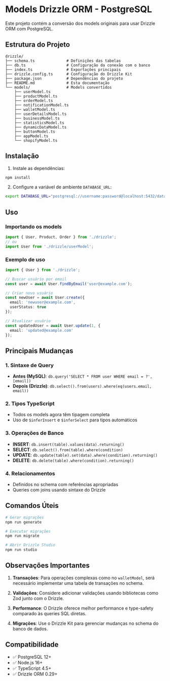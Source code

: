 # Models Drizzle ORM - PostgreSQL

Este projeto contém a conversão dos models originais para usar Drizzle ORM com PostgreSQL.

## Estrutura do Projeto

```
drizzle/
├── schema.ts              # Definições das tabelas
├── db.ts                  # Configuração da conexão com o banco
├── index.ts               # Exportações principais
├── drizzle.config.ts      # Configuração do Drizzle Kit
├── package.json           # Dependências do projeto
├── README.md              # Esta documentação
└── models/                # Models convertidos
    ├── userModel.ts
    ├── productModel.ts
    ├── orderModel.ts
    ├── notificationModel.ts
    ├── walletModel.ts
    ├── userDetailsModel.ts
    ├── businessModel.ts
    ├── statisticsModel.ts
    ├── dynamicDataModel.ts
    ├── buttonModel.ts
    ├── appModel.ts
    └── shopifyModel.ts
```

## Instalação

1. Instale as dependências:
```bash
npm install
```

2. Configure a variável de ambiente `DATABASE_URL`:
```bash
export DATABASE_URL="postgresql://username:password@localhost:5432/database_name"
```

## Uso

### Importando os models

```typescript
import { User, Product, Order } from './drizzle';
// ou
import User from './drizzle/userModel';
```

### Exemplo de uso

```typescript
import { User } from './drizzle';

// Buscar usuário por email
const user = await User.findByEmail('user@example.com');

// Criar novo usuário
const newUser = await User.create({
  email: 'newuser@example.com',
  userStatus: true
});

// Atualizar usuário
const updatedUser = await User.update(1, {
  email: 'updated@example.com'
});
```

## Principais Mudanças

### 1. Sintaxe de Query
- **Antes (MySQL)**: `db.query('SELECT * FROM user WHERE email = ?', [email])`
- **Depois (Drizzle)**: `db.select().from(users).where(eq(users.email, email))`

### 2. Tipos TypeScript
- Todos os models agora têm tipagem completa
- Uso de `$inferInsert` e `$inferSelect` para tipos automáticos

### 3. Operações de Banco
- **INSERT**: `db.insert(table).values(data).returning()`
- **SELECT**: `db.select().from(table).where(condition)`
- **UPDATE**: `db.update(table).set(data).where(condition).returning()`
- **DELETE**: `db.delete(table).where(condition).returning()`

### 4. Relacionamentos
- Definidos no schema com referências apropriadas
- Queries com joins usando sintaxe do Drizzle

## Comandos Úteis

```bash
# Gerar migrações
npm run generate

# Executar migrações
npm run migrate

# Abrir Drizzle Studio
npm run studio
```

## Observações Importantes

1. **Transações**: Para operações complexas como no `walletModel`, será necessário implementar uma tabela de transações no schema.

2. **Validações**: Considere adicionar validações usando bibliotecas como Zod junto com o Drizzle.

3. **Performance**: O Drizzle oferece melhor performance e type-safety comparado às queries SQL diretas.

4. **Migrações**: Use o Drizzle Kit para gerenciar mudanças no schema do banco de dados.

## Compatibilidade

- ✅ PostgreSQL 12+
- ✅ Node.js 16+
- ✅ TypeScript 4.5+
- ✅ Drizzle ORM 0.29+

